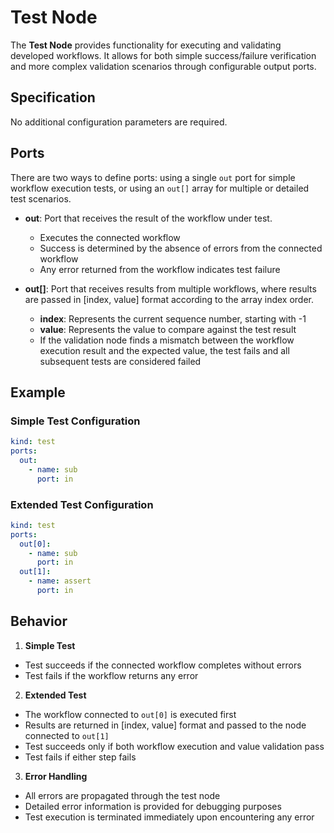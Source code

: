# Test Node

The **Test Node** provides functionality for executing and validating developed workflows. It allows for both simple success/failure verification and more complex validation scenarios through configurable output ports.

## Specification

No additional configuration parameters are required.

## Ports

There are two ways to define ports: using a single `out` port for simple workflow execution tests, or using an `out[]` array for multiple or detailed test scenarios.

- **out**: Port that receives the result of the workflow under test.
  - Executes the connected workflow
  - Success is determined by the absence of errors from the connected workflow
  - Any error returned from the workflow indicates test failure

- **out[]**: Port that receives results from multiple workflows, where results are passed in [index, value] format according to the array index order.
  - **index**: Represents the current sequence number, starting with -1
  - **value**: Represents the value to compare against the test result
  - If the validation node finds a mismatch between the workflow execution result and the expected value, the test fails and all subsequent tests are considered failed

## Example

### Simple Test Configuration
```yaml
kind: test
ports:
  out:
    - name: sub
      port: in
```

### Extended Test Configuration
```yaml
kind: test
ports:
  out[0]:
    - name: sub
      port: in
  out[1]:
    - name: assert
      port: in
```

## Behavior

1. **Simple Test**
  - Test succeeds if the connected workflow completes without errors
  - Test fails if the workflow returns any error

2. **Extended Test**
  - The workflow connected to `out[0]` is executed first
  - Results are returned in [index, value] format and passed to the node connected to `out[1]`
  - Test succeeds only if both workflow execution and value validation pass
  - Test fails if either step fails

3. **Error Handling**
  - All errors are propagated through the test node
  - Detailed error information is provided for debugging purposes
  - Test execution is terminated immediately upon encountering any error 